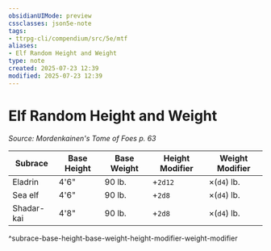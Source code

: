 ```yaml
---
obsidianUIMode: preview
cssclasses: json5e-note
tags:
- ttrpg-cli/compendium/src/5e/mtf
aliases:
- Elf Random Height and Weight
type: note
created: 2025-07-23 12:39
modified: 2025-07-23 12:39
---
```

# Elf Random Height and Weight
*Source: Mordenkainen's Tome of Foes p. 63* 

| Subrace | Base Height | Base Weight | Height Modifier | Weight Modifier |
|---------|-------------|-------------|-----------------|-----------------|
| Eladrin | 4'6" | 90 lb. | +`2d12` | ×(`d4`) lb. |
| Sea elf | 4'6" | 90 lb. | +`2d8` | ×(`d4`) lb. |
| Shadar-kai | 4'8" | 90 lb. | +`2d8` | ×(`d4`) lb. |
^subrace-base-height-base-weight-height-modifier-weight-modifier